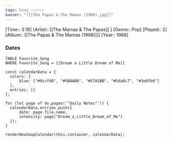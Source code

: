```yaml
---
tags: Song ⭐⭐⭐⭐⭐ 
banner: "![[The Papas & The Mamas (1968).jpg]]"
---
```

[Time:: 3:16]
[Artist:: [[The Mamas & The Papas]] ]
[Genre:: Pop]
[Played:: 2]
[Album:: [[The Papas & The Mamas (1968)]]]
[Year:: 1968]
### Dates
````dataview
TABLE Favorite_Song
WHERE Favorite_Song = [[Dream a Little Dream of Me]]
````

  ```dataviewjs
const calendarData = { 
	colors: { 
		blue: ["#9ccfd8", "#5BAAB8", "#57A1BB", "#5da8c7", "#3e8fb0"] 
	}, 
	entries: [] 
}; 

for (let page of dv.pages('"Daily Notes"')) { 
	calendarData.entries.push({ 
		date: page.file.name, 
		intensity: page["Dream_a_Little_Dream_of_Me"]
	}); 
} 

renderHeatmapCalendar(this.container, calendarData);
```
